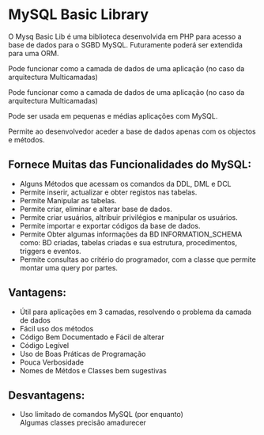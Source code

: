 # MySQL Basic Library	     					    


<p>
	O Mysq Basic Lib é uma biblioteca desenvolvida em PHP para acesso a base de dados para o SGBD MySQL. Futuramente poderá ser extendida para uma ORM.
</p>
<p>Pode funcionar como a camada de dados de uma aplicação (no caso da arquitectura Multicamadas)</p>
<p>Pode funcionar como a camada de dados de uma aplicação (no caso da arquitectura Multicamadas)</p>
<p>Pode ser usada em pequenas e médias aplicações com MySQL.</p>
<p>Permite ao desenvolvedor aceder a base de dados apenas com os objectos e métodos.</p>

## Fornece Muitas das Funcionalidades do MySQL:
<ul>
	<li>Alguns Métodos que acessam os comandos da DDL, DML e DCL</li>
	<li>Permite inserir, actualizar e obter registos nas tabelas.</li>
	<li>Permite Manipular as tabelas.</li>
	<li>Permite criar, eliminar e alterar base de dados.</li>
	<li>Permite criar usuários, altribuir privilégios e manipular os usuários.</li>
	<li>Permite importar e exportar códigos da base de dados.</li>
	<li>Permite Obter algumas informações da BD INFORMATION_SCHEMA como: BD criadas, tabelas criadas e sua estrutura, procedimentos, triggers e eventos.</li>
	<li>Permite consultas ao critério do programador, com a classe que permite montar uma query por partes.</li>
</ul>


## Vantagens: 
<ul>
	<li>Útil para aplicações em 3 camadas, resolvendo o problema da camada de dados</li>
	<li>Fácil uso dos métodos</li>
	<li>Código Bem Documentado e Fácil de alterar</li>
	<li>Código Legível </li>
	<li>Uso de Boas Práticas de Programação</li>
	<li>Pouca Verbosidade</li>
	<li>Nomes de Métdos e Classes bem sugestivas</li>
</ul>

## Desvantagens:
<ul>
	<li>Uso limitado de comandos MySQL (por enquanto)</li>
	</li>Algumas classes precisão amadurecer</li>
</ul>


